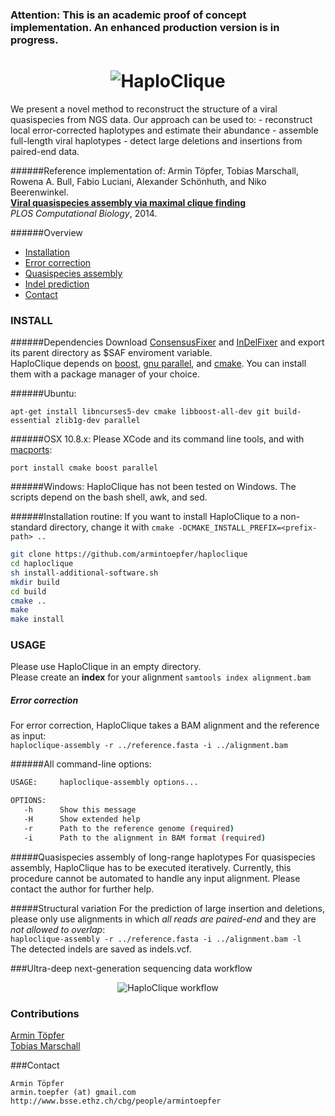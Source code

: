 ### Attention: This is an academic proof of concept implementation. An enhanced production version is in progress.
<h1 align="center">
<img src="https://github.com/armintoepfer/haploclique/blob/master/haploclique_logo.png?raw=true" alt="HaploClique"/></h1>
We present a novel method to reconstruct the structure of a viral quasispecies from NGS data.
Our approach can be used to:
 - reconstruct local error-corrected haplotypes and estimate their abundance
 - assemble full-length viral haplotypes
 - detect large deletions and insertions from paired-end data.


######Reference implementation of: 
Armin Töpfer, Tobias Marschall, Rowena A. Bull, Fabio Luciani, Alexander Schönhuth, and Niko Beerenwinkel.  
<b>[Viral quasispecies assembly via maximal clique finding](http://www.ploscompbiol.org/article/info%3Adoi%2F10.1371%2Fjournal.pcbi.1003515)</b>  
<i>PLOS Computational Biology</i>, 2014.

######Overview
 - [Installation](https://github.com/armintoepfer/haploclique/edit/master/README.md#install)
 - [Error correction](https://github.com/armintoepfer/haploclique/edit/master/README.md#error-correction)
 - [Quasispecies assembly](https://github.com/armintoepfer/haploclique/edit/master/README.md#quasispecies-assembly-of-long-range-haplotypes)
 - [Indel prediction](https://github.com/armintoepfer/haploclique/edit/master/README.md#structural-variation)
 - [Contact](https://github.com/armintoepfer/haploclique/edit/master/README.md#contact)

### INSTALL
######Dependencies
Download [ConsensusFixer](https://github.com/armintoepfer/ConsensusFixer/releases) and [InDelFixer](https://github.com/armintoepfer/InDelFixer/releases) and export its parent directory as $SAF enviroment variable.  
HaploClique depends on [boost](http://www.boost.org/), [gnu parallel](http://www.gnu.org/software/parallel/), and [cmake](http://www.cmake.org/). You can install them with a package manager of your choice.

######Ubuntu:  
```
apt-get install libncurses5-dev cmake libboost-all-dev git build-essential zlib1g-dev parallel
```

######OSX 10.8.x:
Please XCode and its command line tools, and with [macports](http://www.macports.org/):
```
port install cmake boost parallel
```

######Windows:
HaploClique has not been tested on Windows. The scripts depend on the bash shell, awk, and sed.  

######Installation routine:
If you want to install HaploClique to a non-standard directory, change it with `cmake -DCMAKE_INSTALL_PREFIX=<prefix-path> ..`
```bash
git clone https://github.com/armintoepfer/haploclique
cd haploclique
sh install-additional-software.sh
mkdir build
cd build
cmake ..
make
make install
```

### USAGE
Please use HaploClique in an empty directory.  
Please create an <b>index</b> for your alignment `samtools index alignment.bam`

##### Error correction
For error correction, HaploClique takes a BAM alignment and the reference as input:  
`haploclique-assembly -r ../reference.fasta -i ../alignment.bam` 

######All command-line options:
```bash 
USAGE:     haploclique-assembly options...

OPTIONS:
   -h      Show this message
   -H      Show extended help
   -r      Path to the reference genome (required)
   -i      Path to the alignment in BAM format (required)
```

#####Quasispecies assembly of long-range haplotypes 
For quasispecies assembly, HaploClique has to be executed iteratively. Currently, this procedure cannot be automated to handle any input alignment. Please contact the author for further help.

#####Structural variation
For the prediction of large insertion and deletions, please only use alignments in which *all reads are paired-end* and they are *not allowed to overlap*:  
`haploclique-assembly -r ../reference.fasta -i ../alignment.bam -l`  
The detected indels are saved as indels.vcf.

###Ultra-deep next-generation sequencing data workflow
<p align="center">
  <img src="https://github.com/armintoepfer/haploclique/blob/master/haploclique_workflow.png?raw=true" alt="HaploClique workflow"/>
</p>

### Contributions
 [Armin Töpfer](http://www.bsse.ethz.ch/cbg/people/armintoepfer)  
 [Tobias Marschall](http://homepages.cwi.nl/~tm/)
 
###Contact
```
Armin Töpfer
armin.toepfer (at) gmail.com
http://www.bsse.ethz.ch/cbg/people/armintoepfer
```
